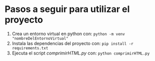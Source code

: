 # Pasos a seguir para utilizar el proyecto

1. Crea un entorno virtual en python con:
   `python -m venv "nombreDelEntornoVirtual"`
2. Instala las dependencias del proyecto con:
   `pip install -r requirements.txt`
3. Ejecuta el script *comprimirHTML.py* con:
   `python comprimirHTML.py`
